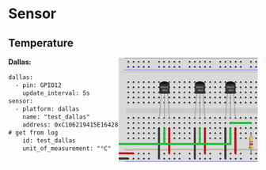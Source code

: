 # Sensor

## Temperature

**Dallas:**
<img align="right" src="https://github.com/peca2345/ESPHome-code-examples/blob/main/images/dallas.png?raw=true">
```
dallas: 
  - pin: GPIO12
    update_interval: 5s
sensor:    
  - platform: dallas 
    name: "test_dallas"
    address: 0xC106219415E16428 # get from log
    id: test_dallas
    unit_of_measurement: "°C" 
```

